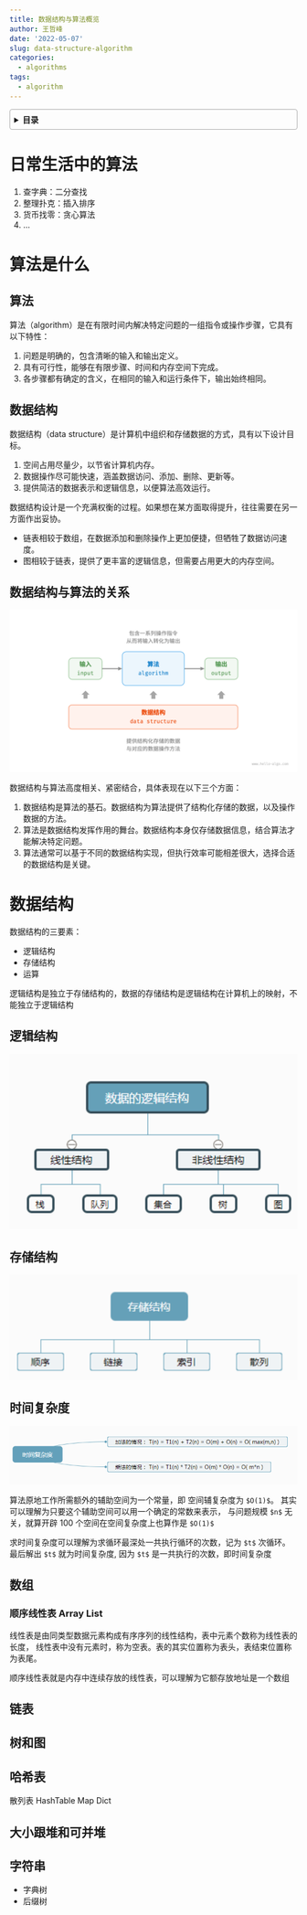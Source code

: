 ```yaml
---
title: 数据结构与算法概览
author: 王哲峰
date: '2022-05-07'
slug: data-structure-algorithm
categories:
  - algorithms
tags:
  - algorithm
---
```


<style>
details {
    border: 1px solid #aaa;
    border-radius: 4px;
    padding: .5em .5em 0;
}
summary {
    font-weight: bold;
    margin: -.5em -.5em 0;
    padding: .5em;
}
details[open] {
    padding: .5em;
}
details[open] summary {
    border-bottom: 1px solid #aaa;
    margin-bottom: .5em;
}
img {
    pointer-events: none;
}
</style>

<details><summary>目录</summary><p>

- [日常生活中的算法](#日常生活中的算法)
- [算法是什么](#算法是什么)
    - [算法](#算法)
    - [数据结构](#数据结构)
    - [数据结构与算法的关系](#数据结构与算法的关系)
- [数据结构](#数据结构-1)
    - [逻辑结构](#逻辑结构)
    - [存储结构](#存储结构)
    - [时间复杂度](#时间复杂度)
    - [数组](#数组)
        - [顺序线性表 Array List](#顺序线性表-array-list)
    - [链表](#链表)
    - [树和图](#树和图)
    - [哈希表](#哈希表)
    - [大小跟堆和可并堆](#大小跟堆和可并堆)
    - [字符串](#字符串)
</p></details><p></p>

# 日常生活中的算法

1. 查字典：二分查找
2. 整理扑克：插入排序
3. 货币找零：贪心算法
4. ...

# 算法是什么

## 算法

算法（algorithm）是在有限时间内解决特定问题的一组指令或操作步骤，它具有以下特性：

1. 问题是明确的，包含清晰的输入和输出定义。
2. 具有可行性，能够在有限步骤、时间和内存空间下完成。
3. 各步骤都有确定的含义，在相同的输入和运行条件下，输出始终相同。

## 数据结构

数据结构（data structure）是计算机中组织和存储数据的方式，具有以下设计目标。

1. 空间占用尽量少，以节省计算机内存。
2. 数据操作尽可能快速，涵盖数据访问、添加、删除、更新等。
3. 提供简洁的数据表示和逻辑信息，以便算法高效运行。

数据结构设计是一个充满权衡的过程。如果想在某方面取得提升，往往需要在另一方面作出妥协。

* 链表相较于数组，在数据添加和删除操作上更加便捷，但牺牲了数据访问速度。
* 图相较于链表，提供了更丰富的逻辑信息，但需要占用更大的内存空间。

## 数据结构与算法的关系

![img](images/relationship_between_data_structure_and_algorithm.png)

数据结构与算法高度相关、紧密结合，具体表现在以下三个方面：

1. 数据结构是算法的基石。数据结构为算法提供了结构化存储的数据，以及操作数据的方法。
2. 算法是数据结构发挥作用的舞台。数据结构本身仅存储数据信息，结合算法才能解决特定问题。
3. 算法通常可以基于不同的数据结构实现，但执行效率可能相差很大，选择合适的数据结构是关键。

# 数据结构

数据结构的三要素：

* 逻辑结构
* 存储结构
* 运算

逻辑结构是独立于存储结构的，数据的存储结构是逻辑结构在计算机上的映射，不能独立于逻辑结构

## 逻辑结构

![img](images/logistic.png)

## 存储结构

![img](images/store.png)

## 时间复杂度

![img](images/time.jpg)

算法原地工作所需额外的辅助空间为一个常量，即 空间辅复杂度为 `$O(1)$`。
其实可以理解为只要这个辅助空间可以用一个确定的常数来表示，
与问题规模 `$n$` 无关，就算开辟 100 个空间在空间复杂度上也算作是 `$O(1)$`

求时间复杂度可以理解为求循环最深处一共执行循环的次数，记为 `$t$` 次循环。
最后解出 `$t$` 就为时间复杂度, 因为 `$t$` 是一共执行的次数，即时间复杂度

## 数组

### 顺序线性表 Array List

线性表是由同类型数据元素构成有序序列的线性结构，表中元素个数称为线性表的长度，
线性表中没有元素时，称为空表。表的其实位置称为表头，表结束位置称为表尾。

顺序线性表就是内存中连续存放的线性表，可以理解为它额存放地址是一个数组

## 链表


## 树和图


## 哈希表

散列表
HashTable Map  Dict


## 大小跟堆和可并堆


## 字符串

* 字典树
* 后缀树

